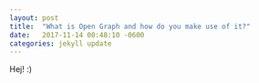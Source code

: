 ```yaml
---
layout: post
title:  "What is Open Graph and how do you make use of it?"
date:   2017-11-14 00:48:10 -0600
categories: jekyll update
---
```



Hej! :)